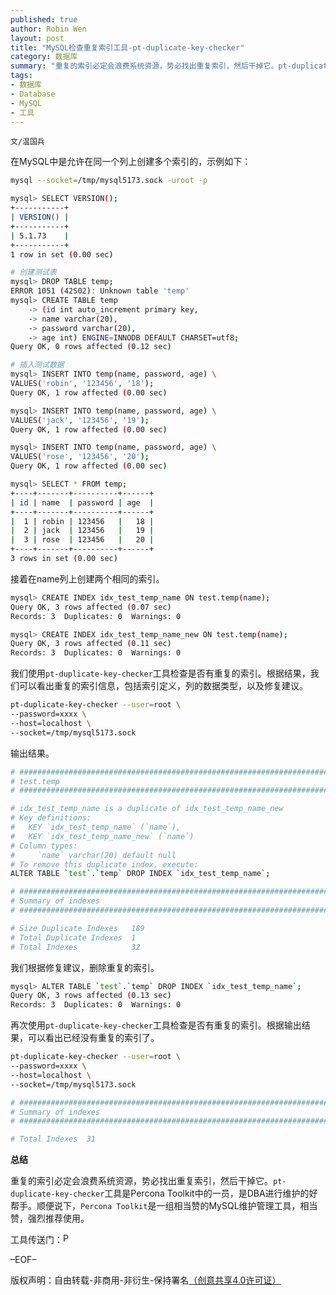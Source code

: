 ```yaml
---
published: true
author: Robin Wen
layout: post
title: "MySQL检查重复索引工具-pt-duplicate-key-checker"
category: 数据库
summary: "重复的索引必定会浪费系统资源，势必找出重复索引，然后干掉它。pt-duplicate-key-checker工具是Percona Toolkit中的一员，是DBA进行维护的好帮手。顺便说下，Percona Toolkit是一组相当赞的MySQL维护管理工具，相当赞，强烈推荐使用。"
tags: 
- 数据库
- Database
- MySQL
- 工具
---
```


`文/温国兵`

在MySQL中是允许在同一个列上创建多个索引的，示例如下：

``` bash
mysql --socket=/tmp/mysql5173.sock -uroot -p
```

``` bash
mysql> SELECT VERSION();
+-----------+
| VERSION() |
+-----------+
| 5.1.73    |
+-----------+
1 row in set (0.00 sec)

# 创建测试表
mysql> DROP TABLE temp;
ERROR 1051 (42S02): Unknown table 'temp'
mysql> CREATE TABLE temp
    -> (id int auto_increment primary key,
    -> name varchar(20),
    -> password varchar(20),
    -> age int) ENGINE=INNODB DEFAULT CHARSET=utf8; 
Query OK, 0 rows affected (0.12 sec)

# 插入测试数据
mysql> INSERT INTO temp(name, password, age) \
VALUES('robin', '123456', '18');
Query OK, 1 row affected (0.00 sec)

mysql> INSERT INTO temp(name, password, age) \
VALUES('jack', '123456', '19');
Query OK, 1 row affected (0.00 sec)

mysql> INSERT INTO temp(name, password, age) \
VALUES('rose', '123456', '20');
Query OK, 1 row affected (0.00 sec)

mysql> SELECT * FROM temp;
+----+-------+----------+------+
| id | name  | password | age  |
+----+-------+----------+------+
|  1 | robin | 123456   |   18 |
|  2 | jack  | 123456   |   19 |
|  3 | rose  | 123456   |   20 |
+----+-------+----------+------+
3 rows in set (0.00 sec)
```

接着在name列上创建两个相同的索引。

``` bash
mysql> CREATE INDEX idx_test_temp_name ON test.temp(name);
Query OK, 3 rows affected (0.07 sec)
Records: 3  Duplicates: 0  Warnings: 0

mysql> CREATE INDEX idx_test_temp_name_new ON test.temp(name);
Query OK, 3 rows affected (0.11 sec)
Records: 3  Duplicates: 0  Warnings: 0
```

我们使用`pt-duplicate-key-checker`工具检查是否有重复的索引。根据结果，我们可以看出重复的索引信息，包括索引定义，列的数据类型，以及修复建议。

``` bash
pt-duplicate-key-checker --user=root \
--password=xxxx \
--host=localhost \
--socket=/tmp/mysql5173.sock 
```

输出结果。

``` bash
# ########################################################################
# test.temp                                                               
# ########################################################################

# idx_test_temp_name is a duplicate of idx_test_temp_name_new
# Key definitions:
#   KEY `idx_test_temp_name` (`name`),
#   KEY `idx_test_temp_name_new` (`name`)
# Column types:
#     `name` varchar(20) default null
# To remove this duplicate index, execute:
ALTER TABLE `test`.`temp` DROP INDEX `idx_test_temp_name`;

# ########################################################################
# Summary of indexes                                                      
# ########################################################################

# Size Duplicate Indexes   189
# Total Duplicate Indexes  1
# Total Indexes            32
```

我们根据修复建议，删除重复的索引。

``` bash
mysql> ALTER TABLE `test`.`temp` DROP INDEX `idx_test_temp_name`;
Query OK, 3 rows affected (0.13 sec)
Records: 3  Duplicates: 0  Warnings: 0
```

再次使用`pt-duplicate-key-checker`工具检查是否有重复的索引。根据输出结果，可以看出已经没有重复的索引了。

``` bash
pt-duplicate-key-checker --user=root \
--password=xxxx \
--host=localhost \
--socket=/tmp/mysql5173.sock 
```

``` bash
# ########################################################################
# Summary of indexes                                                      
# ########################################################################

# Total Indexes  31
```

**总结**

重复的索引必定会浪费系统资源，势必找出重复索引，然后干掉它。`pt-duplicate-key-checker`工具是Percona Toolkit中的一员，是DBA进行维护的好帮手。顺便说下，`Percona Toolkit`是一组相当赞的MySQL维护管理工具，相当赞，强烈推荐使用。

工具传送门：<a href="http://www.percona.com/software/percona-toolkit" target="_blank"><img src="http://i.imgur.com/18VTVkQ.jpg" title="Percona Toolkit" height="16px" width="16px" border="0" alt="Percona Toolkit" /></a> 

–EOF–

版权声明：自由转载-非商用-非衍生-保持署名<a href="http://creativecommons.org/licenses/by-nc-nd/4.0/deed.zh" target="_blank">（创意共享4.0许可证）</a>
